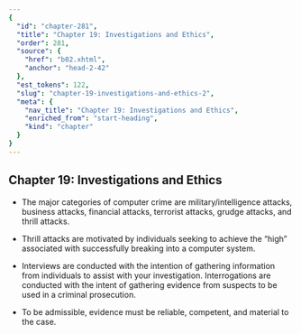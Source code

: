 ```yaml
---
{
  "id": "chapter-281",
  "title": "Chapter 19: Investigations and Ethics",
  "order": 281,
  "source": {
    "href": "b02.xhtml",
    "anchor": "head-2-42"
  },
  "est_tokens": 122,
  "slug": "chapter-19-investigations-and-ethics-2",
  "meta": {
    "nav_title": "Chapter 19: Investigations and Ethics",
    "enriched_from": "start-heading",
    "kind": "chapter"
  }
}
---
```

## Chapter 19: Investigations and Ethics

- The major categories of computer crime are military/intelligence attacks, business attacks, financial attacks, terrorist attacks, grudge attacks, and thrill attacks.

- Thrill attacks are motivated by individuals seeking to achieve the “high” associated with successfully breaking into a computer system.

- Interviews are conducted with the intention of gathering information from individuals to assist with your investigation. Interrogations are conducted with the intent of gathering evidence from suspects to be used in a criminal prosecution.

- To be admissible, evidence must be reliable, competent, and material to the case.
